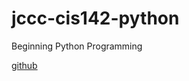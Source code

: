 # jccc-cis142-python
Beginning Python Programming



[github](https://github.com/bwmichael/jccc-cis142-python)